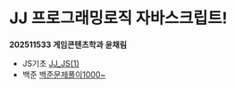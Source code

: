# JJ 프로그래밍로직 자바스크립트!
**202511533 게임콘텐츠학과 윤채림**
* JS기초
[JJ_JS(1)](https://github.com/yooneunseon/JJ_JavaScript/blob/main/JJ_JS(1).js)
* 백준
[백준문제풀이1000~]()
